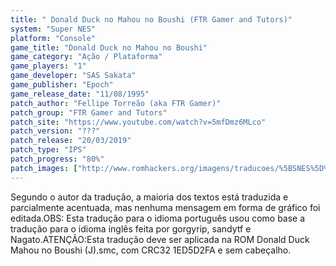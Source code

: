 ```yaml
---
title: " Donald Duck no Mahou no Boushi (FTR Gamer and Tutors)"
system: "Super NES"
platform: "Console"
game_title: "Donald Duck no Mahou no Boushi"
game_category: "Ação / Plataforma"
game_players: "1"
game_developer: "SAS Sakata"
game_publisher: "Epoch"
game_release_date: "11/08/1995"
patch_author: "Fellipe Torreão (aka FTR Gamer)"
patch_group: "FTR Gamer and Tutors"
patch_site: "https://www.youtube.com/watch?v=5mfDmz6MLco"
patch_version: "???"
patch_release: "20/03/2019"
patch_type: "IPS"
patch_progress: "80%"
patch_images: ["http://www.romhackers.org/imagens/traducoes/%5BSNES%5D%20Donald%20Duck%20no%20Mahou%20no%20Boushi%20-%20FTR%20Gamer%20-%201.png","http://www.romhackers.org/imagens/traducoes/%5BSNES%5D%20Donald%20Duck%20no%20Mahou%20no%20Boushi%20-%20FTR%20Gamer%20-%202.png","http://www.romhackers.org/imagens/traducoes/%5BSNES%5D%20Donald%20Duck%20no%20Mahou%20no%20Boushi%20-%20FTR%20Gamer%20-%203.png"]
---
```

Segundo o autor da tradução, a maioria dos textos está traduzida e parcialmente acentuada, mas nenhuma mensagem em forma de gráfico foi editada.OBS: Esta tradução para o idioma português usou como base a tradução para o idioma inglês feita por gorgyrip, sandytf e Nagato.ATENÇÃO:Esta tradução deve ser aplicada na ROM Donald Duck Mahou no Boushi (J).smc, com CRC32 1ED5D2FA e sem cabeçalho.